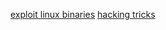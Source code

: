
[exploit linux binaries](https://gtfobins.github.io/) 
[hacking tricks](https://github.com/carlospolop/hacktricks)

